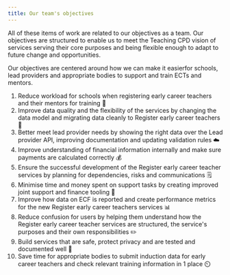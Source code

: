 ```yaml
---
title: Our team's objectives
---
```

All of these items of work are related to our objectives as a team. Our objectives are structured to enable us to meet the Teaching CPD vision of services serving their core purposes and being flexible enough to adapt to future change and opportunities.

Our objectives are centered around how we can make it easierfor schools, lead providers and appropriate bodies to support and train ECTs and mentors.

1. Reduce workload for schools when registering early career teachers and their mentors for training 🏫
2. Improve data quality and the flexibility of the services by changing the data model and migrating data cleanly to Register early career teachers 👾
3. Better meet lead provider needs by showing the right data over the Lead provider API, improving documentation and updating validation rules ☁️
4. Improve understanding of financial information internally and make sure payments are calculated correctly 💰
5. Ensure the successful development of the Register early career teacher services by planning for dependencies, risks and communications 🗒️
6. Minimise time and money spent on support tasks by creating improved joint support and finance tooling 🦸
7. Improve how data on ECF is reported and create performance metrics for the new Register early career teachers services 📊
8. Reduce confusion for users by helping them understand how the Register early career teacher services are structured, the service's purposes and their own responsibilities ✏️
9. Build services that are safe, protect privacy and are tested and documented well 🔨
10. Save time for appropriate bodies to submit induction data for early career teachers and check relevant training information in 1 place ⏲️